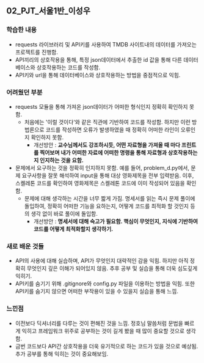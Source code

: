 ## 02_PJT_서울1반_이성우 ##

### 학습한 내용
- requests 라이브러리 및 API키를 사용하여 TMDB 사이트내의 데이터를 가져오는 프로젝트를 진행함.
- API끼리의 상호작용을 통해, 특정 json데이터에서 추출한 id 값을 통해 다른 데이터베이스와 상호작용하는 코드를 작성함.
- API키와 url을 통해 데이터베이스와 상호작용하는 방법을 중점적으로 익힘.

### 어려웠던 부분
- requests 모듈을 통해 가져온 json데이터가 어떠한 형식인지 정확히 확인하지 못함.
  - 처음에는 '이럴 것이다'와 같은 직관에 기반하여 코드를 작성함. 하지만 이런 방법론으로 코드를 작성하면 오류가 발생하였을 때 정확히 어떠한 라인이 오류인지 확인하지 못함.
    - 개선방안 : **교수님께서도 강조하시듯, 어떤 자료형을 가져올 때 마다 프린트를 찍어보며 내가 어떠한 자료에 어떠한 명령을 통해 자료형과 상호작용하는지 인지하는 것을 요함.**
- 문제에서 요구하는 것을 정확히 인지하지 못함. 예를 들어, problem_d.py에서, 문제 요구사항을 잘못 해석하여 input을 통해 대상 영화제목을 전부 입력받음. 이후, 스켈레톤 코드를 확인하여 영화제목은 스켈레톤 코드에 이미 작성되어 있음을 확인함.
  - 문제에 대해 생각하는 시간을 너무 짧게 가짐. 명세서를 읽는 즉시 문제 풀이에 돌입하여, 정확히 어떠한 기능을 요하는지, 어떻게 코드를 최적화 할 것인지 등의 생각 없이 바로 풀이에 돌입함.
    - 개선방안 : **명세서에 대해 숙고가 필요함. 핵심이 무엇인지, 지식에 기반하여 코드를 어떻게 최적화할지 생각하기.**

### 새로 배운 것들
- API의 사용에 대해 실습하며, API가 무엇인지 대략적인 감을 익힘. 하지만 아직 정확히 무엇인지 깊은 이해가 되어있지 않음. 추후 공부 및 실습을 통해 더욱 심도깊게 익히기.
- API키를 숨기기 위해 .gitignore와 config.py 파일을 이용하는 방법을 익힘. 또한 API키를 숨기지 않으면 어떠한 부작용이 있을 수 있을지 실습을 통해 느낌.

### 느낀점
- 이전보다 딕셔너리를 다루는 것이 편해진 것을 느낌. 정호님 말씀처럼 문법을 빠르게 익히고 프레임워크 위주로 공부하는 것이 길게 봤을 때 많이 중요할 것으로 생각함.
- 금번 코드보다 API간 상호작용을 더욱 유기적으로 하는 코드가 있을 것으로 예상됨. 추가 공부를 통해 익히는 것이 중요해보임.